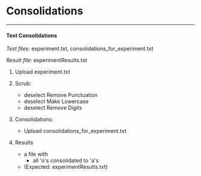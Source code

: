 # Consolidations

***

#### Test Consolidations

*Test files:* experiment.txt, consolidations_for_experiment.txt

*Result file:* experimentResults.txt

1. Upload experiment.txt

2. Scrub: 
    - deselect Remove Punctuation
    - deselect Make Lowercase
    - deselect Remove Digits
    
3. Consolidations:
    - Upload consolidations_for_experiment.txt

4. Results
    - a file with
        * all 'o's consolidated to 'a's
    - (Expected: experimentResults.txt)
